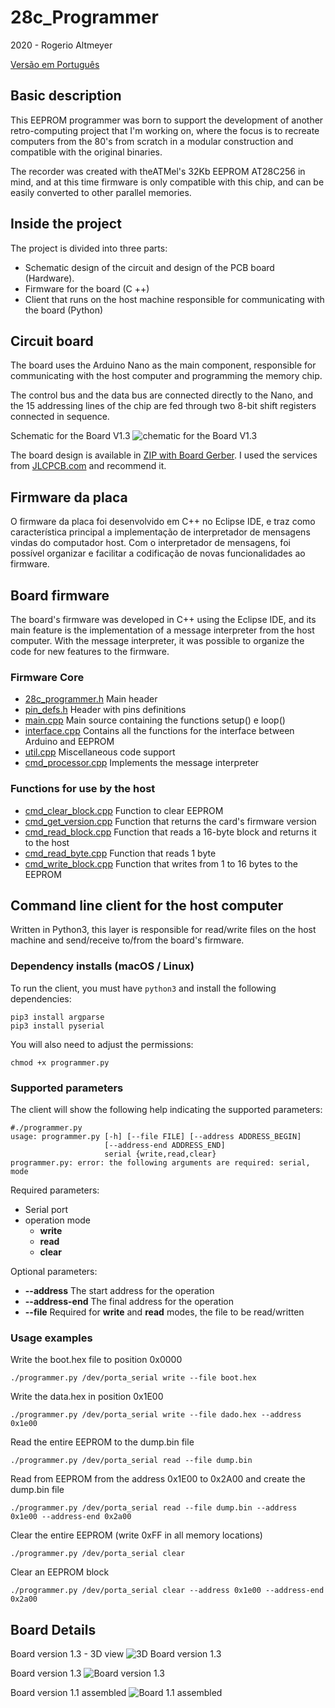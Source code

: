 # 28c_Programmer

2020 - Rogerio Altmeyer

[Versão em Português](https://github.com/raltmeyer/28c_programmer/README_ptbr.md)

## Basic description

This EEPROM programmer was born to support the development of another retro-computing project that I'm working on, where the focus is to recreate computers from the 80's from scratch in a modular construction and compatible with the original binaries.

The recorder was created with theATMel's 32Kb EEPROM AT28C256 in mind, and at this time firmware is only compatible with this chip, and can be easily converted to other parallel memories.

## Inside the project

The project is divided into three parts:
- Schematic design of the circuit and design of the PCB board (Hardware).
- Firmware for the board (C ++)
- Client that runs on the host machine responsible for communicating with the board (Python)


## Circuit board

The board uses the Arduino Nano as the main component, responsible for communicating with the host computer and programming the memory chip.

The control bus and the data bus are connected directly to the Nano, and the 15 addressing lines of the chip are fed through two 8-bit shift registers connected in sequence.

Schematic for the Board V1.3
![chematic for the Board V1.3](https://github.com/raltmeyer/28c_programmer/blob/master/28c_programmer_board/Schematic_eeprom28_programmer.png)

The board design is available in [ZIP with Board Gerber](https://github.com/raltmeyer/28c_programmer/blob/master/28c_programmer_board/Gerber_eeprom28_programmer.zip). 
I used the services from [JLCPCB.com](https://jlcpcb.com) and recommend it.

## Firmware da placa

O firmware da placa foi desenvolvido em C++ no Eclipse IDE, e traz como característica principal a implementação de interpretador de mensagens vindas do computador host. Com o interpretador de mensagens, foi possível organizar e facilitar a codificação de novas funcionalidades ao firmware.

## Board firmware

The board's firmware was developed in C++ using the Eclipse IDE, and its main feature is the implementation of a message interpreter from the host computer. With the message interpreter, it was possible to organize the code for new features to the firmware.

### Firmware Core
- [28c_programmer.h](https://github.com/raltmeyer/28c_programmer/blob/master/28c_programmer_firmware/28c_programmer.h) Main header
- [pin_defs.h](https://github.com/raltmeyer/28c_programmer/blob/master/28c_programmer_firmware/pin_defs.h) Header with pins definitions
- [main.cpp](https://github.com/raltmeyer/28c_programmer/blob/master/28c_programmer_firmware/main.cpp) Main source containing the functions setup() e loop()
- [interface.cpp](https://github.com/raltmeyer/28c_programmer/blob/master/28c_programmer_firmware/interface.cpp) Contains all the functions for the interface between Arduino and EEPROM
- [util.cpp](https://github.com/raltmeyer/28c_programmer/blob/master/28c_programmer_firmware/util.cpp) Miscellaneous code support
- [cmd_processor.cpp](https://github.com/raltmeyer/28c_programmer/blob/master/28c_programmer_firmware/cmd_processor.cpp) Implements the message interpreter

### Functions for use by the host
- [cmd_clear_block.cpp](https://github.com/raltmeyer/28c_programmer/blob/master/28c_programmer_firmware/cmd_clear_block.cpp) Function to clear EEPROM
- [cmd_get_version.cpp](https://github.com/raltmeyer/28c_programmer/blob/master/28c_programmer_firmware/cmd_get_version.cpp) Function that returns the card's firmware version
- [cmd_read_block.cpp](https://github.com/raltmeyer/28c_programmer/blob/master/28c_programmer_firmware/cmd_read_block.cpp) Function that reads a 16-byte block and returns it to the host
- [cmd_read_byte.cpp](https://github.com/raltmeyer/28c_programmer/blob/master/28c_programmer_firmware/cmd_read_byte.cpp) Function that reads 1 byte
- [cmd_write_block.cpp](https://github.com/raltmeyer/28c_programmer/blob/master/28c_programmer_firmware/cmd_write_block.cpp) Function that writes from 1 to 16 bytes to the EEPROM

## Command line client for the host computer

Written in Python3, this layer is responsible for read/write files on the host machine and send/receive to/from the board's firmware.

### Dependency installs (macOS / Linux)

To run the client, you must have `python3` and install the following dependencies:
```
pip3 install argparse
pip3 install pyserial
```

You will also need to adjust the permissions:
```
chmod +x programmer.py
```

### Supported parameters
The client will show the following help indicating the supported parameters:
```
#./programmer.py
usage: programmer.py [-h] [--file FILE] [--address ADDRESS_BEGIN]
                     [--address-end ADDRESS_END]
                     serial {write,read,clear}
programmer.py: error: the following arguments are required: serial, mode
```

Required parameters:
- Serial port
- operation mode
	- **write**
	- **read**
	- **clear**

Optional parameters:
- **--address** The start address for the operation
- **--address-end** The final address for the operation
- **--file** Required for **write** and **read** modes, the file to be read/written


### Usage examples

Write the boot.hex file to position 0x0000
```
./programmer.py /dev/porta_serial write --file boot.hex 
```

Write the data.hex in position 0x1E00
```
./programmer.py /dev/porta_serial write --file dado.hex --address 0x1e00
```

Read the entire EEPROM to the dump.bin file
```
./programmer.py /dev/porta_serial read --file dump.bin 
```

Read from EEPROM from the address 0x1E00 to 0x2A00 and create the dump.bin file
```
./programmer.py /dev/porta_serial read --file dump.bin --address 0x1e00 --address-end 0x2a00
```

Clear the entire EEPROM (write 0xFF in all memory locations)
```
./programmer.py /dev/porta_serial clear
```

Clear an EEPROM block
```
./programmer.py /dev/porta_serial clear --address 0x1e00 --address-end 0x2a00
```


## Board Details

Board version 1.3 - 3D view
![3D Board version 1.3](https://github.com/raltmeyer/28c_programmer/blob/master/28c_programmer_board/PCB_3D_eeprom28_programmer.png)

Board version 1.3
![Board version 1.3](https://github.com/raltmeyer/28c_programmer/blob/master/28c_programmer_board/PCB_eeprom28_programmer.png)

Board version 1.1 assembled
![Board 1.1 assembled](https://github.com/raltmeyer/28c_programmer/blob/master/28c_programmer_board/img_board_rev1.png)

